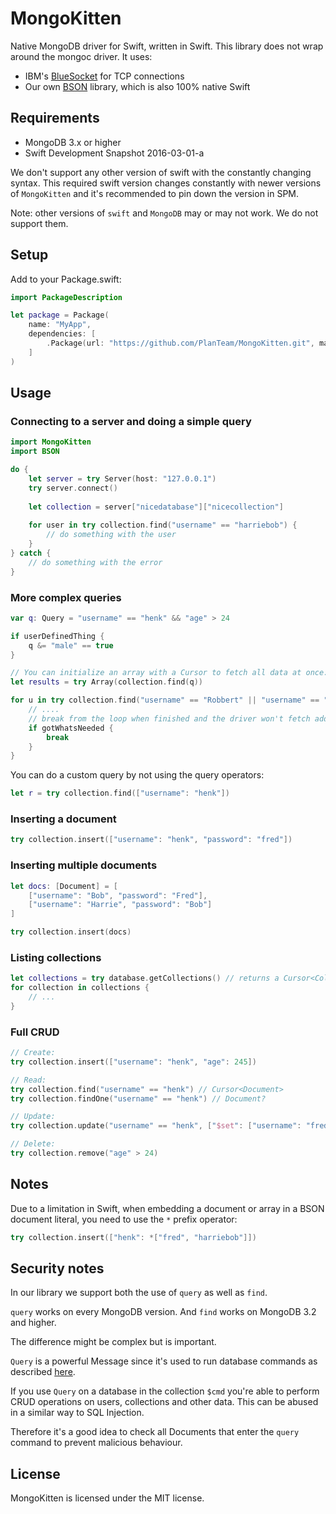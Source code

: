 # MongoKitten

Native MongoDB driver for Swift, written in Swift. This library does not wrap around the mongoc driver. It uses:

- IBM's [BlueSocket](https://github.com/IBM-Swift/BlueSocket) for TCP connections
- Our own [BSON](https://github.com/PlanTeam/BSON) library, which is also 100% native Swift

## Requirements

- MongoDB 3.x or higher
- Swift Development Snapshot 2016-03-01-a

We don't support any other version of swift with the constantly changing syntax. This required swift version changes constantly with newer versions of `MongoKitten` and it's recommended to pin down the version in SPM.

Note: other versions of `swift` and `MongoDB` may or may not work. We do not support them.

## Setup

Add to your Package.swift:

```swift
import PackageDescription

let package = Package(
	name: "MyApp",
	dependencies: [
		.Package(url: "https://github.com/PlanTeam/MongoKitten.git", majorVersion: 0, minor: 3)
	]
)
```

## Usage

### Connecting to a server and doing a simple query

```swift
import MongoKitten
import BSON

do {
	let server = try Server(host: "127.0.0.1")
	try server.connect()
	
	let collection = server["nicedatabase"]["nicecollection"]
	
	for user in try collection.find("username" == "harriebob") {
		// do something with the user
	}
} catch {
	// do something with the error
}
```

### More complex queries
```swift
var q: Query = "username" == "henk" && "age" > 24

if userDefinedThing {
	q &= "male" == true
}

// You can initialize an array with a Cursor to fetch all data at once:
let results = try Array(collection.find(q))
```

```swift
for u in try collection.find("username" == "Robbert" || "username" == "Joannis") {
	// ....
	// break from the loop when finished and the driver won't fetch additional data:
	if gotWhatsNeeded {
		break
	}
}
```

You can do a custom query by not using the query operators:

```swift
let r = try collection.find(["username": "henk"])
```

### Inserting a document

```swift
try collection.insert(["username": "henk", "password": "fred"])
```

### Inserting multiple documents

```swift
let docs: [Document] = [
	["username": "Bob", "password": "Fred"],
	["username": "Harrie", "password": "Bob"]
]

try collection.insert(docs)
```

### Listing collections

```swift
let collections = try database.getCollections() // returns a Cursor<Collection>
for collection in collections {
	// ...
}
```

### Full CRUD

```swift
// Create:
try collection.insert(["username": "henk", "age": 245])

// Read:
try collection.find("username" == "henk") // Cursor<Document>
try collection.findOne("username" == "henk") // Document?

// Update:
try collection.update("username" == "henk", ["$set": ["username": "fred"]], flags: [.Upsert])

// Delete:
try collection.remove("age" > 24)
```

## Notes

Due to a limitation in Swift, when embedding a document or array in a BSON document literal, you need to use the `*` prefix operator:

```swift
try collection.insert(["henk": *["fred", "harriebob"]])
```

## Security notes

In our library we support both the use of `query` as well as `find`.

`query` works on every MongoDB version. And `find` works on MongoDB 3.2 and higher.

The difference might be complex but is important.

`Query` is a powerful Message since it's used to run database commands as described [here](https://docs.mongodb.org/manual/reference/command/).

If you use `Query` on a database in the collection `$cmd` you're able to perform CRUD operations on users, collections and other data. This can be abused in a similar way to SQL Injection.

Therefore it's a good idea to check all Documents that enter the `query` command to prevent malicious behaviour.

## License

MongoKitten is licensed under the MIT license.
